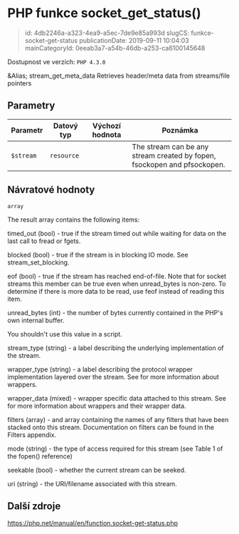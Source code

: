 PHP funkce socket_get_status()
================================

> id: 4db2246a-a323-4ea9-a5ec-7de9e85a993d
> slugCS: funkce-socket-get-status
> publicationDate: 2019-09-11 10:04:03
> mainCategoryId: 0eeab3a7-a54b-46db-a253-ca6100145648

Dostupnost ve verzích: `PHP 4.3.0`

&Alias; <function>stream_get_meta_data</function>
Retrieves header/meta data from streams/file pointers


Parametry
--------------

| Parametr | Datový typ | Výchozí hodnota | Poznámka |
|-----|-----|-----|-----|
| `$stream` | `resource` |  | The stream can be any stream created by fopen, fsockopen and pfsockopen. |


Návratové hodnoty
----------------

`array`

The result array contains the following items:
</p>
<p>
timed_out (bool) - true if the stream
timed out while waiting for data on the last call to
fread or fgets.
</p>
<p>
blocked (bool) - true if the stream is
in blocking IO mode. See stream_set_blocking.
</p>
<p>
eof (bool) - true if the stream has reached
end-of-file. Note that for socket streams this member can be true
even when unread_bytes is non-zero. To
determine if there is more data to be read, use
feof instead of reading this item.
</p>
<p>
unread_bytes (int) - the number of bytes
currently contained in the PHP's own internal buffer.
</p>
You shouldn't use this value in a script.
<p>
stream_type (string) - a label describing
the underlying implementation of the stream.
</p>
<p>
wrapper_type (string) - a label describing
the protocol wrapper implementation layered over the stream.
See for more information about wrappers.
</p>
<p>
wrapper_data (mixed) - wrapper specific
data attached to this stream. See for
more information about wrappers and their wrapper data.
</p>
<p>
filters (array) - and array containing
the names of any filters that have been stacked onto this stream.
Documentation on filters can be found in the
Filters appendix.
</p>
<p>
mode (string) - the type of access required for
this stream (see Table 1 of the fopen() reference)
</p>
<p>
seekable (bool) - whether the current stream can
be seeked.
</p>
<p>
uri (string) - the URI/filename associated with this
stream.

Další zdroje
------------

https://php.net/manual/en/function.socket-get-status.php
